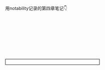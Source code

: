 用notability记录的第四章笔记👇

<object data="https://drive.google.com/uc?export=view&id=1gFVrFZMLpKE3W1Lhd_nakjU8u9EqfopF" type="application/pdf" width="800" height="950" style="border:1px solid black;">
    <embed src="https://drive.google.com/uc?export=view&id=1gFVrFZMLpKE3W1Lhd_nakjU8u9EqfopF">
</object>

